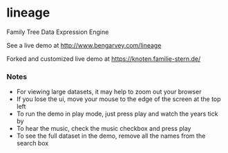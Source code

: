 lineage
=======

Family Tree Data Expression Engine

See a live demo at
http://www.bengarvey.com/lineage

Forked and customized live demo at
https://knoten.familie-stern.de/

### Notes
- For viewing large datasets, it may help to zoom out your browser
- If you lose the ui, move your mouse to the edge of the screen at the top left
- To run the demo in play mode, just press play and watch the years tick by
- To hear the music, check the music checkbox and press play
- To see the full dataset in the demo, remove all the names from the search box

